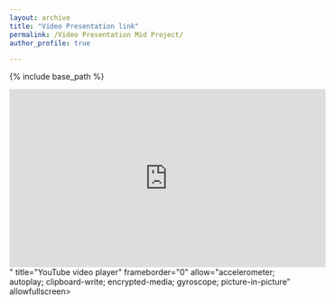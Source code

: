 ```yaml
---
layout: archive
title: "Video Presentation link"
permalink: /Video Presentation Mid Project/
author_profile: true

---
```


{% include base_path %}



<iframe width="560" height="315" src="https://www.youtube.com/embed/P3t--CmbibE" title="YouTube video player" frameborder="0" allow="accelerometer; autoplay; clipboard-write; encrypted-media; gyroscope; picture-in-picture" allowfullscreen></iframe>
" title="YouTube video player" frameborder="0" allow="accelerometer; autoplay; clipboard-write; encrypted-media; gyroscope; picture-in-picture" allowfullscreen></iframe>

